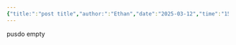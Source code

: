 ```yaml
---
{"title:":"post title","author:":"Ethan","date":"2025-03-12","time":"15:59:07","dg-publish":true,"dg-note-icon":"1","dg-pinned":"false","dg-home":"true","tags":["tag1","tag2","tag3","gardenEntry"],"catalog":"catalog1","permalink":"/test/","pinned":"false","dgPassFrontmatter":true,"created":"2025-03-12T16:05:19.379+01:00","updated":"2025-03-12T16:59:53.456+01:00"}
---
```


pusdo empty